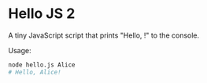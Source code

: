 # Hello JS 2

A tiny JavaScript script that prints "Hello, <name>!" to the console.

Usage:

```bash
node hello.js Alice
# Hello, Alice!
```
